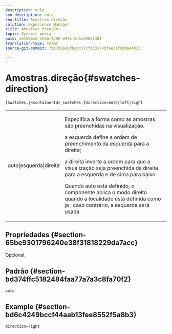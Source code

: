 ```yaml
---
description: nulo
seo-description: nulo
seo-title: Amostras.direção
solution: Experience Manager
title: Amostras.direção
topic: Dynamic media
uuid: 56190b1e-c69a-4296-8e91-adbce0801401
translation-type: tm+mt
source-git-commit: 7bc7b3a86fbcdc57cfdc31745fae3afc06e44b15

---
```



# Amostras.direção{#swatches-direction}

`[Swatches.|<containerId>_swatches.]direction=auto|left|right`

<table id="table_B4B930A32C0742F4932BF071B9EEA9F4"> 
 <tbody> 
  <tr> 
   <td> <p> <span class="codeph"> auto|esquerda|direita </span> </p> </td> 
   <td> <p> Especifica a forma como as amostras são preenchidas na visualização. </p> <p> <span class="codeph"> a esquerda </span> define a ordem de preenchimento da esquerda para a direita; </p> <p> <span class="codeph"> a direita </span> inverte a ordem para que a visualização seja preenchida da direita para a esquerda e de cima para baixo. </p> <p>Quando <span class="codeph"> auto </span> está definido, o componente aplica <span class="codeph"> o </span> modo direito quando a localidade está definida como <span class="codeph"> ja </span>; caso contrário, a esquerda será usada. </p> </td> 
  </tr> 
 </tbody> 
</table>

## Propriedades {#section-65be9301796240e38f31818229da7acc}

Opcional.

## Padrão {#section-bd374ffc5182484faa77a7a3c8fa70f2}

`auto`

## Example {#section-bd6c4249bccf44aab13fee8552f5a8b3}

`direction=right`

